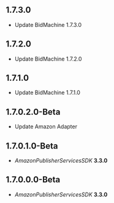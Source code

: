 ## 1.7.3.0

- Update BidMachine 1.7.3.0

## 1.7.2.0

- Update BidMachine 1.7.2.0


## 1.7.1.0

- Update BidMachine 1.7.1.0

## 1.7.0.2.0-Beta

- Update Amazon Adapter

## 1.7.0.1.0-Beta

- *AmazonPublisherServicesSDK* **3.3.0**

## 1.7.0.0.0-Beta

- *AmazonPublisherServicesSDK* **3.3.0**
